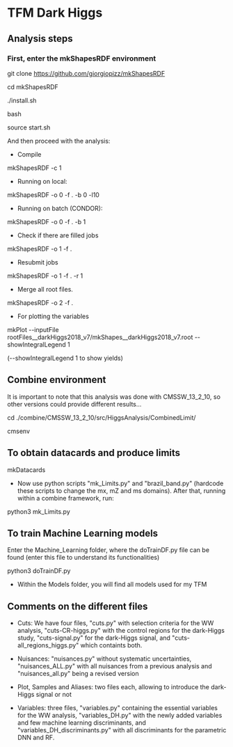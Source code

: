 # TFM Dark Higgs

## Analysis steps

### First, enter the mkShapesRDF environment

git clone https://github.com/giorgiopizz/mkShapesRDF

cd mkShapesRDF

./install.sh

bash

source start.sh

And then proceed with the analysis:

* Compile 

mkShapesRDF -c 1

* Running on local: 

mkShapesRDF -o 0 -f . -b 0 -l10

* Running on batch (CONDOR): 

mkShapesRDF -o 0 -f . -b 1

* Check if there are filled jobs

mkShapesRDF -o 1 -f .

* Resubmit jobs

mkShapesRDF -o 1 -f . -r 1

* Merge all root files. 

mkShapesRDF -o 2 -f .

* For plotting the variables

mkPlot --inputFile rootFiles__darkHiggs2018_v7/mkShapes__darkHiggs2018_v7.root --showIntegralLegend 1

(--showIntegralLegend 1 to show yields)


## Combine environment 

It is important to note that this analysis was done with CMSSW_13_2_10, so other versions could provide different results...

cd ./combine/CMSSW_13_2_10/src/HiggsAnalysis/CombinedLimit/

cmsenv

## To obtain datacards and produce limits

mkDatacards

* Now use python scripts "mk_Limits.py" and "brazil_band.py" (hardcode these scripts to change the mx, mZ and ms domains). After that, running within a combine framework, run:

python3 mk_Limits.py

## To train Machine Learning models

Enter the Machine_Learning folder, where the doTrainDF.py file can be found (enter this file to understand its functionalities)

python3 doTrainDF.py

* Within the Models folder, you will find all models used for my TFM

## Comments on the different files

* Cuts: We have four files, "cuts.py" with selection criteria for the WW analysis, "cuts-CR-higgs.py" with the control regions for the dark-Higgs study, "cuts-signal.py" for the dark-Higgs signal, and "cuts-all_regions_higgs.py" which containts both.

* Nuisances: "nuisances.py" without systematic uncertainties, "nuisances_ALL.py" with all nuisances from a previous analysis and "nuisances_all.py" being a revised version

* Plot, Samples and Aliases: two files each, allowing to introduce the dark-Higgs signal or not

* Variables: three files, "variables.py" containing the essential variables for the WW analysis, "variables_DH.py" with the newly added variables and few machine learning discriminants, and "variables_DH_discriminants.py" with all discriminants for the parametric DNN and RF.

